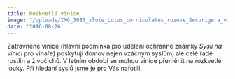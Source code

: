 ```yaml
---
title: Rozkvetlá vinice
image: "/uploads/IMG_3083_zlute_Lotus_corniculatus_ruzove_Securigera_varia.JPG"
date: '2016-08-26'
---
```

Zatravněné vinice (hlavní podmínka pro udělení ochranné známky *Sysli na
vinici* pro vinaře) poskytují domov nejen vzácným syslům, ale celé řadě
rostlin a živočichů. V letním období se mohou vinice přeměnit na
rozkvetlé louky. Při hledání syslů jsme je pro Vás nafotili.
